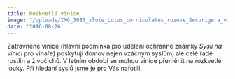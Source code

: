 ```yaml
---
title: Rozkvetlá vinice
image: "/uploads/IMG_3083_zlute_Lotus_corniculatus_ruzove_Securigera_varia.JPG"
date: '2016-08-26'
---
```

Zatravněné vinice (hlavní podmínka pro udělení ochranné známky *Sysli na
vinici* pro vinaře) poskytují domov nejen vzácným syslům, ale celé řadě
rostlin a živočichů. V letním období se mohou vinice přeměnit na
rozkvetlé louky. Při hledání syslů jsme je pro Vás nafotili.
